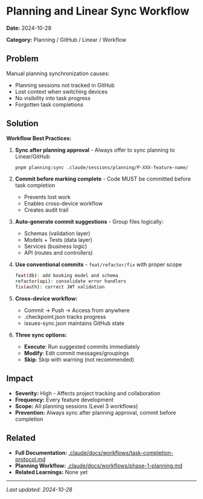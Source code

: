 # Planning and Linear Sync Workflow

**Date:** 2024-10-28

**Category:** Planning / GitHub / Linear / Workflow

## Problem

Manual planning synchronization causes:

- Planning sessions not tracked in GitHub
- Lost context when switching devices
- No visibility into task progress
- Forgotten task completions

## Solution

**Workflow Best Practices:**

1. **Sync after planning approval** - Always offer to sync planning to Linear/GitHub

   ```bash
   pnpm planning:sync .claude/sessions/planning/P-XXX-feature-name/
   ```

2. **Commit before marking complete** - Code MUST be committed before task completion
   - Prevents lost work
   - Enables cross-device workflow
   - Creates audit trail

3. **Auto-generate commit suggestions** - Group files logically:
   - Schemas (validation layer)
   - Models + Tests (data layer)
   - Services (business logic)
   - API (routes and controllers)

4. **Use conventional commits** - `feat/refactor/fix` with proper scope

   ```bash
   feat(db): add booking model and schema
   refactor(api): consolidate error handlers
   fix(auth): correct JWT validation
   ```

5. **Cross-device workflow:**
   - Commit → Push → Access from anywhere
   - .checkpoint.json tracks progress
   - issues-sync.json maintains GitHub state

6. **Three sync options:**
   - **Execute**: Run suggested commits immediately
   - **Modify**: Edit commit messages/groupings
   - **Skip**: Skip with warning (not recommended)

## Impact

- **Severity:** High - Affects project tracking and collaboration
- **Frequency:** Every feature development
- **Scope:** All planning sessions (Level 3 workflows)
- **Prevention:** Always sync after planning approval, commit before completion

## Related

- **Full Documentation:** [.claude/docs/workflows/task-completion-protocol.md](../workflows/task-completion-protocol.md)
- **Planning Workflow:** [.claude/docs/workflows/phase-1-planning.md](../workflows/phase-1-planning.md)
- **Related Learnings:** None yet

---

*Last updated: 2024-10-28*
